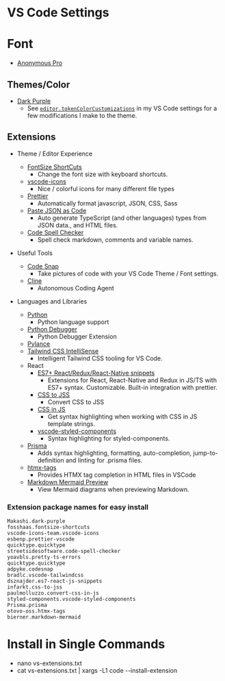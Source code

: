 # VS Code Settings

# Font

* [Anonymous Pro](https://www.marksimonson.com/fonts/view/anonymous-pro)

## Themes/Color

* [Dark Purple](https://marketplace.visualstudio.com/items?itemName=Makashi.dark-purple)
  * See [`editor.tokenColorCustomizations`](#settings) in my VS Code settings for a few modifications I make to the theme.

## Extensions

* Theme / Editor Experience
  * [FontSize ShortCuts](https://marketplace.visualstudio.com/items?itemName=fosshaas.fontsize-shortcuts)
    * Change the font size with keyboard shortcuts.
  * [vscode-icons](https://marketplace.visualstudio.com/items?itemName=vscode-icons-team.vscode-icons)
    * Nice / colorful icons for many different file types
  * [Prettier](https://marketplace.visualstudio.com/items?itemName=esbenp.prettier-vscode)
    * Automatically format javascript, JSON, CSS, Sass
  * [Paste JSON as Code](https://marketplace.visualstudio.com/items?itemName=quicktype.quicktype)
    * Auto generate TypeScript (and other languages) types from JSON data., and HTML files.
  * [Code Spell Checker](https://marketplace.visualstudio.com/items?itemName=streetsidesoftware.code-spell-checker)
    * Spell check markdown, comments and variable names.
  
* Useful Tools
  * [Code Snap](https://marketplace.visualstudio.com/items?itemName=adpyke.codesnap)
    * Take pictures of code with your VS Code Theme / Font settings.
  * [Cline](https://marketplace.visualstudio.com/items?itemName=saoudrizwan.claude-dev)
    * Autonomous Coding Agent 
* Languages and Libraries
  * [Python](https://marketplace.visualstudio.com/items?itemName=ms-python.python)
    * Python language support
  * [Python Debugger](https://marketplace.visualstudio.com/items?itemName=ms-python.debugpy)
    * Python Debugger Extension
  * [Pylance](https://marketplace.visualstudio.com/items?itemName=ms-python.vscode-pylance)  
  * [Tailwind CSS IntelliSense](https://marketplace.visualstudio.com/items?itemName=bradlc.vscode-tailwindcss)
    * Intelligent Tailwind CSS tooling for VS Code.
  * React
    * [ES7+ React/Redux/React-Native snippets](https://marketplace.visualstudio.com/items?itemName=dsznajder.es7-react-js-snippets)
      * Extensions for React, React-Native and Redux in JS/TS with ES7+ syntax. Customizable. Built-in integration with prettier.
    * [CSS to JSS](https://marketplace.visualstudio.com/items?itemName=infarkt.css-to-jss)
      * Convert CSS to JSS
    * [CSS in JS](https://marketplace.visualstudio.com/items?itemName=paulmolluzzo.convert-css-in-js)
      * Get syntax highlighting when working with CSS in JS template strings.
    * [vscode-styled-components](https://marketplace.visualstudio.com/items?itemName=styled-components.vscode-styled-components)
      * Syntax highlighting for styled-components.
  * [Prisma](https://marketplace.visualstudio.com/items?itemName=Prisma.prisma)
    * Adds syntax highlighting, formatting, auto-completion, jump-to-definition and linting for .prisma files.
  * [htmx-tags](https://marketplace.visualstudio.com/items?itemName=otovo-oss.htmx-tags)
    * Provides HTMX tag completion in HTML files in VSCode
  * [Markdown Mermaid Preview](https://marketplace.visualstudio.com/items?itemName=bierner.markdown-mermaid)
    * View Mermaid diagrams when previewing Markdown.

### Extension package names for easy install

```
Makashi.dark-purple
fosshaas.fontsize-shortcuts
vscode-icons-team.vscode-icons
esbenp.prettier-vscode
quicktype.quicktype
streetsidesoftware.code-spell-checker
yoavbls.pretty-ts-errors
quicktype.quicktype
adpyke.codesnap
bradlc.vscode-tailwindcss
dsznajder.es7-react-js-snippets
infarkt.css-to-jss
paulmolluzzo.convert-css-in-js
styled-components.vscode-styled-components
Prisma.prisma
otovo-oss.htmx-tags
bierner.markdown-mermaid
```

# Install in Single Commands
 * nano vs-extensions.txt
 * cat vs-extensions.txt | xargs -L1 code --install-extension
